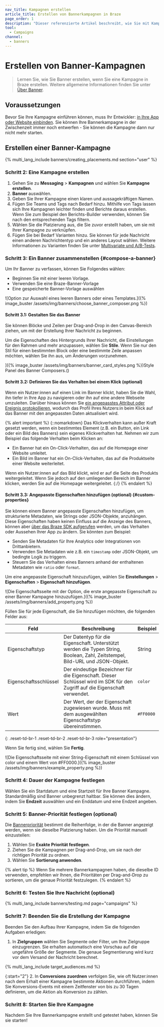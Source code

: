 ```yaml
---
nav_title: Kampagnen erstellen
article_title: Erstellen von Bannerkampagnen in Braze
page_order: 1
description: "Dieser referenzierte Artikel beschreibt, wie Sie mit Kampagnen von Braze Banner erstellen, zusammenstellen, konfigurieren und versenden."
tool:
  - Campaigns
channel:
  - banners
---
```


# Erstellen von Banner-Kampagnen

> Lernen Sie, wie Sie Banner erstellen, wenn Sie eine Kampagne in Braze erstellen. Weitere allgemeine Informationen finden Sie unter [Über Banner]({{site.baseurl}}/user_guide/message_building_by_channel/banners).

## Voraussetzungen

Bevor Sie Ihre Kampagne einführen können, muss Ihr Entwickler: [in Ihre App oder Website einbinden]({{site.baseurl}}/developer_guide/banners/creating_placements/). Sie können Ihre Bannerkampagne in der Zwischenzeit immer noch entwerfen - Sie können die Kampagne dann nur nicht mehr starten.

## Erstellen einer Banner-Kampagne

{% multi_lang_include banners/creating_placements.md section="user" %}

### Schritt 2: Eine Kampagne erstellen

1. Gehen Sie zu **Messaging** > **Kampagnen** und wählen Sie **Kampagne erstellen**.
2. **Banner** auswählen.
3. Geben Sie Ihrer Kampagne einen klaren und aussagekräftigen Namen.
4. Fügen Sie Teams und Tags nach Bedarf hinzu. Mithilfe von Tags lassen sich Ihre Kampagnen leichter finden und Berichte daraus erstellen. Wenn Sie zum Beispiel den Berichts-Builder verwenden, können Sie nach den entsprechenden Tags filtern.
5. Wählen Sie die Platzierung aus, die Sie zuvor erstellt haben, um sie mit Ihrer Kampagne zu verknüpfen.
6. Fügen Sie bei Bedarf Varianten hinzu. Sie können für jede Nachricht einen anderen Nachrichtentyp und ein anderes Layout wählen. Weitere Informationen zu Varianten finden Sie unter [Multivariate und A/B-Tests]({{site.baseurl}}/user_guide/engagement_tools/testing/multivariant_testing).

### Schritt 3: Ein Banner zusammenstellen {#compose-a-banner}

Um Ihr Banner zu verfassen, können Sie Folgendes wählen:

- Beginnen Sie mit einer leeren Vorlage.
- Verwenden Sie eine Braze-Banner-Vorlage
- Eine gespeicherte Banner-Vorlage auswählen

\![Option zur Auswahl eines leeren Banners oder eines Templates.]({% image_buster /assets/img/banners/choose_banner_composer.png %})

#### Schritt 3.1: Gestalten Sie das Banner

Sie können Blöcke und Zeilen per Drag-and-Drop in den Canvas-Bereich ziehen, um mit der Erstellung Ihrer Nachricht zu beginnen.

Um die Eigenschaften des Hintergrunds Ihrer Nachricht, die Einstellungen für den Rahmen und mehr anzupassen, wählen Sie **Stile**. Wenn Sie nur den Stil für einen bestimmten Block oder eine bestimmte Zeile anpassen möchten, wählen Sie ihn aus, um Änderungen vorzunehmen.

]({% image_buster /assets/img/banners/banner_card_styles.png %})Style Panel des Banner Composers.()

#### Schritt 3.2: Definieren Sie das Verhalten bei einem Klick (optional)

Wenn ein Nutzer:innen auf einen Link im Banner klickt, haben Sie die Wahl, ihn tiefer in Ihre App zu navigieren oder ihn auf eine andere Webseite umzuleiten. Darüber hinaus können Sie [ein angepasstes Attribut oder Ereignis protokollieren]({{site.baseurl}}/developer_guide/analytics/), wodurch das Profil Ihres Nutzers:in beim Klick auf das Banner mit den angepassten Daten aktualisiert wird.

{% alert important %}
{::nomarkdown}
Das Klickverhalten kann außer Kraft gesetzt werden, wenn ein bestimmtes Element (z.B. ein Button, ein Link oder ein Bild des Banners) sein eigenes Klickverhalten hat. Nehmen wir zum Beispiel das folgende Verhalten beim Klicken an:<br><ul><li>Ein Banner hat ein On-Click-Verhalten, das auf die Homepage einer Website umleitet.</li><li>Ein Bild im Banner hat ein On-Click-Verhalten, das auf die Produktseite einer Website weiterleitet.</li></ul>Wenn ein Nutzer:innen auf das Bild klickt, wird er auf die Seite des Produkts weitergeleitet. Wenn Sie jedoch auf den umliegenden Bereich im Banner klicken, werden Sie auf die Homepage weitergeleitet.
{:/}
{% endalert %}

#### Schritt 3.3: Angepasste Eigenschaften hinzufügen (optional) {#custom-properties}

Sie können einem Banner angepasste Eigenschaften hinzufügen, um strukturierte Metadaten, wie Strings oder JSON-Objekte, anzuhängen. Diese Eigenschaften haben keinen Einfluss auf die Anzeige des Banners, können aber [über das Braze SDK aufgerufen]({{site.baseurl}}/developer_guide/banners/placements/) werden, um das Verhalten oder Aussehen Ihrer App zu ändern. Sie könnten zum Beispiel:

- Senden Sie Metadaten für Ihre Analytics oder Integrationen von Drittanbietern.
- Verwenden Sie Metadaten wie z.B. ein `timestamp` oder JSON-Objekt, um bedingte Logik zu triggern.
- Steuern Sie das Verhalten eines Banners anhand der enthaltenen Metadaten wie `ratio` oder `format`.

Um eine angepasste Eigenschaft hinzuzufügen, wählen Sie **Einstellungen** > **Eigenschaften** > **Eigenschaft hinzufügen**.

\![Die Eigenschaftsseite mit der Option, die erste angepasste Eigenschaft zu einer Banner Kampagne hinzuzufügen.]({% image_buster /assets/img/banners/add_property.png %})

Füllen Sie für jede Eigenschaft, die Sie hinzufügen möchten, die folgenden Felder aus:

| Feld | Beschreibung | Beispiel |
|-------|-------------|---------|
| Eigenschaftstyp | Der Datentyp für die Eigenschaft. Unterstützt werden die Typen String, Boolean, Zahl, Zeitstempel, Bild-URL und JSON-Objekt. | String |
| Eigenschaftsschlüssel | Der eindeutige Bezeichner für die Eigenschaft. Dieser Schlüssel wird im SDK für den Zugriff auf die Eigenschaft verwendet. | `color` |
| Wert | Der Wert, der der Eigenschaft zugewiesen wurde. Muss mit dem ausgewählten Eigenschaftstyp übereinstimmen. | `#FF0000` |
{: .reset-td-br-1 .reset-td-br-2 .reset-td-br-3 role="presentation"}

Wenn Sie fertig sind, wählen Sie **Fertig**.

\![Die Eigenschaftsseite mit einer String-Eigenschaft mit einem Schlüssel von color und einem Wert von #FF0000.]({% image_buster /assets/img/banners/example_property.png %})

### Schritt 4: Dauer der Kampagne festlegen

Wählen Sie ein Startdatum und eine Startzeit für Ihre Banner Kampagne. Standardmäßig sind Banner unbegrenzt haltbar. Sie können dies ändern, indem Sie **Endzeit** auswählen und ein Enddatum und eine Endzeit angeben.

### Schritt 5: Banner-Priorität festlegen (optional)

Die [Bannerpriorität]({{site.baseurl}}/user_guide/message_building_by_channel/banners/#priority) bestimmt die Reihenfolge, in der die Banner angezeigt werden, wenn sie dieselbe Platzierung haben. Um die Priorität manuell einzustellen:

1. Wählen Sie **Exakte Priorität festlegen**.
2. Ziehen Sie die Kampagnen per Drag-and-Drop, um sie nach der richtigen Priorität zu ordnen.
3. Wählen Sie **Sortierung anwenden**.

{% alert tip %}
Wenn Sie mehrere Bannerkampagnen haben, die dieselbe ID verwenden, empfehlen wir Ihnen, die Prioritäten per Drag-and-Drop zu sortieren, um die genaue Priorität festzulegen.
{% endalert %}

### Schritt 6: Testen Sie Ihre Nachricht (optional)

{% multi_lang_include banners/testing.md page="campaigns" %}

### Schritt 7: Beenden Sie die Erstellung der Kampagne

Beenden Sie den Aufbau Ihrer Kampagne, indem Sie die folgenden Aufgaben erledigen:

1. In **Zielgruppen** wählen Sie Segmente oder Filter, um Ihre Zielgruppe einzugrenzen. Sie erhalten automatisch eine Vorschau auf die ungefähre Größe der Segmente. Die genaue Segmentierung wird kurz vor dem Versand der Nachricht berechnet.

{% multi_lang_include target_audiences.md %}

{:start="2"}
2\. In **Conversions zuordnen** verfolgen Sie, wie oft Nutzer:innen nach dem Erhalt einer Kampagne bestimmte Aktionen durchführen, indem Sie Konversions-Events mit einem Zeitfenster von bis zu 30 Tagen definieren, um die Aktion als Konversion zu zählen.

### Schritt 8: Starten Sie Ihre Kampagne

Nachdem Sie Ihre Bannerkampagne erstellt und getestet haben, können Sie sie starten!
